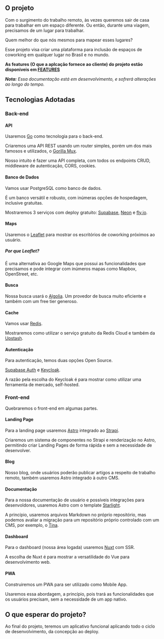 ## O projeto

Com o surgimento do trabalho remoto, às vezes queremos sair de casa para trabalhar em um espaço diferente. Ou então, durante uma viagem, precisamos de um lugar para trabalhar.
	    
Quem melhor do que nós mesmos para mapear esses lugares?  
	    
Esse projeto visa criar uma plataforma para inclusão de espaços de coworking em qualquer lugar no Brasil e no mundo.

**As features (O que a aplcação fornece ao cliente) do projeto estão disponiveis em [FEATURES](./FEATURES.md)**
	    
*__Nota:__ Essa documentação está em desenvolvimento, e sofrerá alterações ao longo do tempo.*

## Tecnologias Adotadas

### Back-end

#### API

Usaremos [Go](https://go.dev) como tecnologia para o back-end.

Criaremos uma API REST usando um router simples, porém um dos mais famosos e utilizados, o [Gorilla Mux](https://github.com/gorilla/mux).

Nosso intuito é fazer uma API completa, com todos os endpoints CRUD, middleware de autenticação, CORS, cookies.

#### Banco de Dados

Vamos usar PostgreSQL como banco de dados.

É um banco versátil e robusto, com inúmeras opções de hospedagem, inclusive gratuitas.  

Mostraremos 3 serviços com deploy gratuito: [Supabase](https://supabase.com/), [Neon](https://neon.tech/) e [fly.io](https://fly.io/docs/postgres/).

#### Maps

Usaremos o [Leaflet](https://leafletjs.com/index.html) para mostrar os escritórios de coworking próximos ao usuário.

##### Por que Leaflet?

É uma alternativa ao Google Maps que possui as funcionalidades que precisamos e pode integrar com inúmeros mapas como Mapbox, OpenStreet, etc. 

#### Busca

Nossa busca usará o [Algolia](https://www.algolia.com/pt-br/). Um provedor de busca muito eficiente e também com um free tier generoso.

#### Cache

Vamos usar [Redis](https://redis.io/).

Mostraremos como utilizar o serviço gratuito da Redis Cloud e também da [Upstash](https://upstash.com/docs/redis/overall/getstarted).

#### Autenticação

Para autenticação, temos duas opções Open Source.

[Supabase Auth](https://supabase.com/auth) e [Keycloak](https://www.keycloak.org/).

A razão pela escolha do Keycloak é para mostrar como utilizar uma ferramenta de mercado, self-hosted.

### Front-end

Quebraremos o front-end em algumas partes.

#### Landing Page

Para a landing page usaremos [Astro](https://astro.build/) integrado ao [Strapi](https://strapi.io/).

Criaremos um sistema de componentes no Strapi e renderização no Astro, permitindo criar Landing Pages de forma rápida e sem a necessidade de desenvolver.

#### Blog

Nosso blog, onde usuários poderão publicar artigos a respeito de trabalho remoto, também usaremos Astro integrado à outro CMS.

#### Documentação

Para a nossa documentação de usuário e possíveis integrações para desenvoldores, usaremos Astro com o template [Starlight](https://starlight.astro.build/).

A princípio, usaremos arquivos Markdown no próprio repositório, mas podemos avaliar a migração para um repositório próprio controlado com um CMS, por exemplo, o [Tina](https://tina.io/).

#### Dashboard

Para o dashboard (nossa área logada) usaremos [Nuxt](https://nuxt.com/) com SSR.

A escolha de Nuxt é para mostrar a versatilidade do Vue para desenvolvimento web.

#### PWA

Construiremos um PWA para ser utilizado como Mobile App.

Usaremos essa abordagem, a princípio, pois trará as funcionalidades que os usuários precisam, sem a necessidade de um app nativo.

## O que esperar do projeto?

Ao final do projeto, teremos um aplicativo funcional aplicando todo o ciclo de desenvolvimento, da concepção ao deploy.